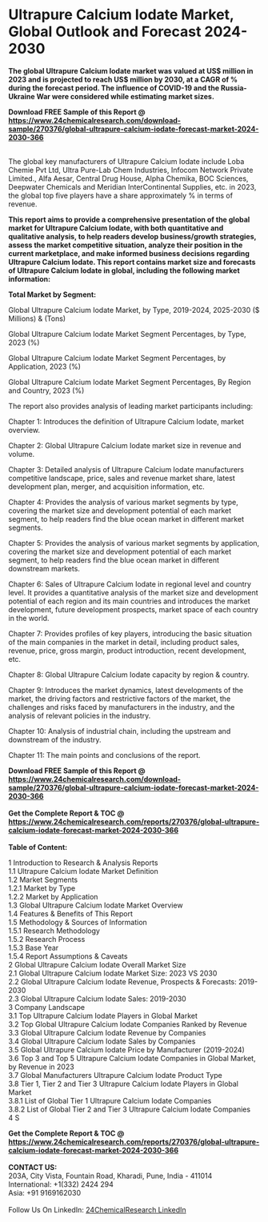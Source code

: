 <h1>Ultrapure Calcium Iodate Market, Global Outlook and Forecast 2024-2030</h1><p><strong>The global Ultrapure Calcium Iodate market was valued at US$ million in 2023 and is projected to reach US$ million by 2030, at a CAGR of % during the forecast period. The influence of COVID-19 and the Russia-Ukraine War were considered while estimating market sizes.</strong></p><p>
</p><p></p><div><b>Download FREE Sample of this Report @ 
            <a href="https://www.24chemicalresearch.com/download-sample/270376/global-ultrapure-calcium-iodate-forecast-market-2024-2030-366">
            https://www.24chemicalresearch.com/download-sample/270376/global-ultrapure-calcium-iodate-forecast-market-2024-2030-366</a></b></div><br><p>
The global key manufacturers of Ultrapure Calcium Iodate include Loba Chemie Pvt Ltd, Ultra Pure-Lab Chem Industries, Infocom Network Private Limited., Alfa Aesar, Central Drug House, Alpha Chemika, BOC Sciences, Deepwater Chemicals and Meridian InterContinental Supplies, etc. in 2023, the global top five players have a share approximately % in terms of revenue.</p><p>
<strong>This report aims to provide a comprehensive presentation of the global market for Ultrapure Calcium Iodate, with both quantitative and qualitative analysis, to help readers develop business/growth strategies, assess the market competitive situation, analyze their position in the current marketplace, and make informed business decisions regarding Ultrapure Calcium Iodate. This report contains market size and forecasts of Ultrapure Calcium Iodate in global, including the following market information:</strong></p><p>
</p><p>
<strong>Total Market by Segment:</strong></p><p>
Global Ultrapure Calcium Iodate Market, by Type, 2019-2024, 2025-2030 ($ Millions) &amp; (Tons)</p><p>
Global Ultrapure Calcium Iodate Market Segment Percentages, by Type, 2023 (%)</p><p>
</p><p>
Global Ultrapure Calcium Iodate Market Segment Percentages, by Application, 2023 (%)</p><p>
</p><p>
Global Ultrapure Calcium Iodate Market Segment Percentages, By Region and Country, 2023 (%)</p><p>
</p><p>
The report also provides analysis of leading market participants including:</p><p>
</p><p>
</p><p>
Chapter 1: Introduces the definition of Ultrapure Calcium Iodate, market overview.</p><p>
Chapter 2: Global Ultrapure Calcium Iodate market size in revenue and volume.</p><p>
Chapter 3: Detailed analysis of Ultrapure Calcium Iodate manufacturers competitive landscape, price, sales and revenue market share, latest development plan, merger, and acquisition information, etc.</p><p>
Chapter 4: Provides the analysis of various market segments by type, covering the market size and development potential of each market segment, to help readers find the blue ocean market in different market segments.</p><p>
Chapter 5: Provides the analysis of various market segments by application, covering the market size and development potential of each market segment, to help readers find the blue ocean market in different downstream markets.</p><p>
Chapter 6: Sales of Ultrapure Calcium Iodate in regional level and country level. It provides a quantitative analysis of the market size and development potential of each region and its main countries and introduces the market development, future development prospects, market space of each country in the world.</p><p>
Chapter 7: Provides profiles of key players, introducing the basic situation of the main companies in the market in detail, including product sales, revenue, price, gross margin, product introduction, recent development, etc.</p><p>
Chapter 8: Global Ultrapure Calcium Iodate capacity by region &amp; country.</p><p>
Chapter 9: Introduces the market dynamics, latest developments of the market, the driving factors and restrictive factors of the market, the challenges and risks faced by manufacturers in the industry, and the analysis of relevant policies in the industry.</p><p>
Chapter 10: Analysis of industrial chain, including the upstream and downstream of the industry.</p><p>
Chapter 11: The main points and conclusions of the report.</p><div><b>Download FREE Sample of this Report @ 
            <a href="https://www.24chemicalresearch.com/download-sample/270376/global-ultrapure-calcium-iodate-forecast-market-2024-2030-366">
            https://www.24chemicalresearch.com/download-sample/270376/global-ultrapure-calcium-iodate-forecast-market-2024-2030-366</a></b></div><br><div><b>Get the Complete Report & TOC @ 
            <a href="https://www.24chemicalresearch.com/reports/270376/global-ultrapure-calcium-iodate-forecast-market-2024-2030-366">
            https://www.24chemicalresearch.com/reports/270376/global-ultrapure-calcium-iodate-forecast-market-2024-2030-366</a></b></div><br>
            <b>Table of Content:</b><p>1 Introduction to Research & Analysis Reports<br />
    1.1 Ultrapure Calcium Iodate Market Definition<br />
    1.2 Market Segments<br />
        1.2.1 Market by Type<br />
        1.2.2 Market by Application<br />
    1.3 Global Ultrapure Calcium Iodate Market Overview<br />
    1.4 Features & Benefits of This Report<br />
    1.5 Methodology & Sources of Information<br />
        1.5.1 Research Methodology<br />
        1.5.2 Research Process<br />
        1.5.3 Base Year<br />
        1.5.4 Report Assumptions & Caveats<br />
2 Global Ultrapure Calcium Iodate Overall Market Size<br />
    2.1 Global Ultrapure Calcium Iodate Market Size: 2023 VS 2030<br />
    2.2 Global Ultrapure Calcium Iodate Revenue, Prospects & Forecasts: 2019-2030<br />
    2.3 Global Ultrapure Calcium Iodate Sales: 2019-2030<br />
3 Company Landscape<br />
    3.1 Top Ultrapure Calcium Iodate Players in Global Market<br />
    3.2 Top Global Ultrapure Calcium Iodate Companies Ranked by Revenue<br />
    3.3 Global Ultrapure Calcium Iodate Revenue by Companies<br />
    3.4 Global Ultrapure Calcium Iodate Sales by Companies<br />
    3.5 Global Ultrapure Calcium Iodate Price by Manufacturer (2019-2024)<br />
    3.6 Top 3 and Top 5 Ultrapure Calcium Iodate Companies in Global Market, by Revenue in 2023<br />
    3.7 Global Manufacturers Ultrapure Calcium Iodate Product Type<br />
    3.8 Tier 1, Tier 2 and Tier 3 Ultrapure Calcium Iodate Players in Global Market<br />
        3.8.1 List of Global Tier 1 Ultrapure Calcium Iodate Companies<br />
        3.8.2 List of Global Tier 2 and Tier 3 Ultrapure Calcium Iodate Companies<br />
4 S</p><div><b>Get the Complete Report & TOC @ 
            <a href="https://www.24chemicalresearch.com/reports/270376/global-ultrapure-calcium-iodate-forecast-market-2024-2030-366">
            https://www.24chemicalresearch.com/reports/270376/global-ultrapure-calcium-iodate-forecast-market-2024-2030-366</a></b></div><br><b>CONTACT US:</b><br>
            203A, City Vista, Fountain Road, Kharadi, Pune, India - 411014<br>
            International: +1(332) 2424 294<br>
            Asia: +91 9169162030 <br><br>
            Follow Us On LinkedIn: <a href="https://www.linkedin.com/company/24chemicalresearch/">24ChemicalResearch LinkedIn</a>